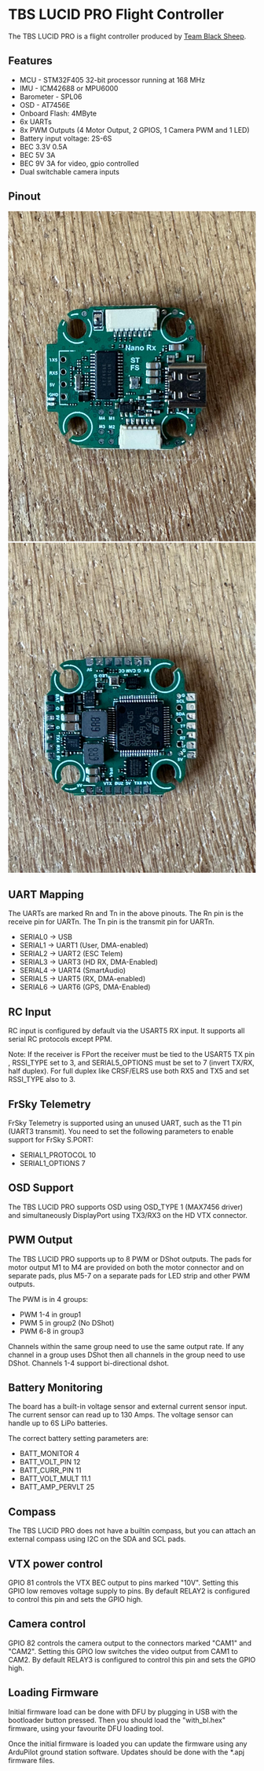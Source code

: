 # TBS LUCID PRO Flight Controller

The TBS LUCID PRO is a flight controller produced by [Team Black Sheep](https://www.team-blacksheep.com/).

## Features

 - MCU - STM32F405 32-bit processor running at 168 MHz
 - IMU - ICM42688 or MPU6000
 - Barometer - SPL06
 - OSD - AT7456E
 - Onboard Flash: 4MByte
 - 6x UARTs
 - 8x PWM Outputs (4 Motor Output, 2 GPIOS, 1 Camera PWM and 1 LED)
 - Battery input voltage: 2S-6S
 - BEC 3.3V 0.5A
 - BEC 5V 3A
 - BEC 9V 3A for video, gpio controlled
 - Dual switchable camera inputs

## Pinout

![TBS LUCID PRO Board Top](Top.jpg "TBS LUCID PRO Top")
![TBS LUCID PRO Board Bottom](Bottom.jpg "TBS LUCID PRO Bottom")

## UART Mapping

The UARTs are marked Rn and Tn in the above pinouts. The Rn pin is the
receive pin for UARTn. The Tn pin is the transmit pin for UARTn.

 - SERIAL0 -> USB
 - SERIAL1 -> UART1 (User, DMA-enabled)
 - SERIAL2 -> UART2 (ESC Telem)
 - SERIAL3 -> UART3 (HD RX, DMA-Enabled)
 - SERIAL4 -> UART4 (SmartAudio)
 - SERIAL5 -> UART5 (RX, DMA-enabled)
 - SERIAL6 -> UART6 (GPS, DMA-Enabled)

## RC Input

RC input is configured by default via the USART5 RX input. It supports all serial RC protocols except PPM.

Note: If the receiver is FPort the receiver must be tied to the USART5 TX pin , RSSI_TYPE set to 3,
and SERIAL5_OPTIONS must be set to 7 (invert TX/RX, half duplex). For full duplex like CRSF/ELRS use both
RX5 and TX5 and set RSSI_TYPE also to 3.
 
## FrSky Telemetry
 
FrSky Telemetry is supported using an unused UART, such as the T1 pin (UART3 transmit).
You need to set the following parameters to enable support for FrSky S.PORT:
 
  - SERIAL1_PROTOCOL 10
  - SERIAL1_OPTIONS 7
  
## OSD Support

The TBS LUCID PRO supports OSD using OSD_TYPE 1 (MAX7456 driver) and simultaneously DisplayPort using TX3/RX3 on the HD VTX connector.

## PWM Output

The TBS LUCID PRO supports up to 8 PWM or DShot outputs. The pads for motor output
M1 to M4 are provided on both the motor connector and on separate pads, plus
M5-7 on a separate pads for LED strip and other PWM outputs.

The PWM is in 4 groups:

 - PWM 1-4   in group1
 - PWM 5     in group2 (No DShot)
 - PWM 6-8   in group3

Channels within the same group need to use the same output rate. If
any channel in a group uses DShot then all channels in the group need
to use DShot. Channels 1-4 support bi-directional dshot.

## Battery Monitoring

The board has a built-in voltage sensor and external current sensor input. The current
sensor can read up to 130 Amps. The voltage sensor can handle up to 6S
LiPo batteries.

The correct battery setting parameters are:

 - BATT_MONITOR 4
 - BATT_VOLT_PIN 12
 - BATT_CURR_PIN 11
 - BATT_VOLT_MULT 11.1
 - BATT_AMP_PERVLT 25

## Compass

The TBS LUCID PRO does not have a builtin compass, but you can attach an external compass using I2C on the SDA and SCL pads.

## VTX power control

GPIO 81 controls the VTX BEC output to pins marked "10V". Setting this GPIO low removes voltage supply to pins.
By default RELAY2 is configured to control this pin and sets the GPIO high.

## Camera control

GPIO 82 controls the camera output to the connectors marked "CAM1" and "CAM2". Setting this GPIO low switches the video output from CAM1 to CAM2. By default RELAY3 is configured to control this pin and sets the GPIO high.

## Loading Firmware

Initial firmware load can be done with DFU by plugging in USB with the
bootloader button pressed. Then you should load the "with_bl.hex"
firmware, using your favourite DFU loading tool.

Once the initial firmware is loaded you can update the firmware using
any ArduPilot ground station software. Updates should be done with the
\*.apj firmware files.
